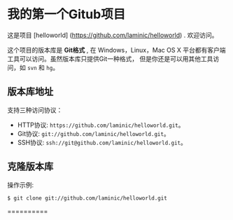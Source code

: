 # 我的第一个Gitub项目

这是项目 [helloworld] (https://github.com/laminic/helloworld) .
欢迎访问。

这个项目的版本库是 **Git格式** , 在 Windows，Linux，Mac OS X
平台都有客户端工具可以访问。虽然版本库只提供Git一种格式，
但是你还是可以用其他工具访问，如 ``svn`` 和 ``hg``。

## 版本库地址

支持三种访问协议：

* HTTP协议: `https://github.com/laminic/helloworld.git`。
* Git协议: `git://github.com/laminic/helloworld.git`。
* SSH协议: `ssh://git@github.com/laminic/helloworld.git`。

## 克隆版本库

操作示例:

	$ git clone git://github.com/laminic/helloworld.git

==========
